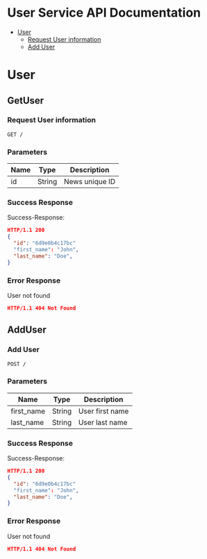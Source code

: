 # User Service API Documentation

- [User](#user)
	- [Request User information](#Request-User-information)
	- [Add User](#Add-User)

# User

## GetUser

### Request User information

	GET /

### Parameters

| Name | Type | Description |
|------|------|-------------|
| id | String | News unique ID |

### Success Response

Success-Response:

```json
HTTP/1.1 200
{
  "id": "6d9e0b4c17bc"
  "first_name": "John",
  "last_name": "Doe",
}
```

### Error Response

User not found

```json
HTTP/1.1 404 Not Found
```

## AddUser

### Add User

	POST /

### Parameters

| Name | Type | Description |
|------|------|-------------|
| first_name | String | User first name |
| last_name | String | User last name |

### Success Response

Success-Response:

```json
HTTP/1.1 200
{
  "id": "6d9e0b4c17bc"
  "first_name": "John",
  "last_name": "Doe",
}
```

### Error Response

User not found

```json
HTTP/1.1 404 Not Found
```

